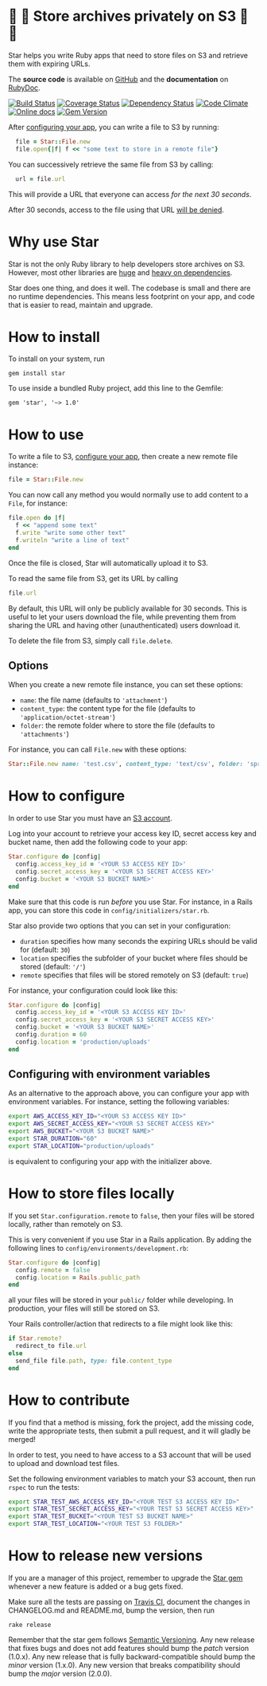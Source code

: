 :star2: :star2: Store archives privately on S3 :star2: :star2:
==============================================================

Star helps you write Ruby apps that need to store files on S3 and retrieve them with expiring URLs.

The **source code** is available on [GitHub](https://github.com/Fullscreen/star) and the **documentation** on [RubyDoc](http://www.rubydoc.info/github/Fullscreen/star/master/Star/Interface).

[![Build Status](http://img.shields.io/travis/Fullscreen/star/master.svg)](https://travis-ci.org/Fullscreen/star)
[![Coverage Status](http://img.shields.io/coveralls/Fullscreen/star/master.svg)](https://coveralls.io/r/Fullscreen/star)
[![Dependency Status](http://img.shields.io/gemnasium/Fullscreen/star.svg)](https://gemnasium.com/Fullscreen/star)
[![Code Climate](http://img.shields.io/codeclimate/github/Fullscreen/star.svg)](https://codeclimate.com/github/Fullscreen/star)
[![Online docs](http://img.shields.io/badge/docs-✓-green.svg)](http://www.rubydoc.info/github/Fullscreen/star/master/Star/File)
[![Gem Version](http://img.shields.io/gem/v/star.svg)](http://rubygems.org/gems/star)


After [configuring your app](#how-to-configure), you can write a file to S3 by running:

```ruby
  file = Star::File.new
  file.open{|f| f << "some text to store in a remote file"}
```

You can successively retrieve the same file from S3 by calling:

```ruby
  url = file.url
```

This will provide a URL that everyone can access *for the next 30 seconds*.

After 30 seconds, access to the file using that URL [will be denied](http://docs.aws.amazon.com/AmazonCloudFront/latest/DeveloperGuide/private-content-signed-urls.html#private-content-overview-choosing-duration).

Why use Star
============

Star is not the only Ruby library to help developers store archives on S3.
However, most other libraries are [huge](https://rubygems.org/gems/aws-sdk-core) and [heavy on dependencies](https://github.com/fog/fog/blob/master/fog.gemspec#L50-L100).

Star does one thing, and does it well.
The codebase is small and there are no runtime dependencies.
This means less footprint on your app, and code that is easier to read, maintain and upgrade.

How to install
==============

To install on your system, run

    gem install star

To use inside a bundled Ruby project, add this line to the Gemfile:

    gem 'star', '~> 1.0'


How to use
==========

To write a file to S3, [configure your app](#how-to-configure), then create a new remote file
instance:

```ruby
file = Star::File.new
```

You can now call any method you would normally use to add content to a
`File`, for instance:

```ruby
file.open do |f|
  f << "append some text"
  f.write "write some other text"
  f.writeln "write a line of text"
end
```

Once the file is closed, Star will automatically upload it to S3.

To read the same file from S3, get its URL by calling

```ruby
file.url
```

By default, this URL will only be publicly available for 30 seconds.
This is useful to let your users download the file, while preventing them
from sharing the URL and having other (unauthenticated) users download it.

To delete the file from S3, simply call `file.delete`.

Options
-------

When you create a new remote file instance, you can set these options:

* `name`: the file name (defaults to `'attachment'`)
* `content_type`: the content type for the file (defaults to `'application/octet-stream'`)
* `folder`: the remote folder where to store the file (defaults to `'attachments'`)

For instance, you can call `File.new` with these options:

```ruby
Star::File.new name: 'test.csv', content_type: 'text/csv', folder: 'spreadsheets'
```

How to configure
================

In order to use Star you must have an [S3 account](https://aws.amazon.com/s3).

Log into your account to retrieve your access key ID, secret access key and
bucket name, then add the following code to your app:

```ruby
Star.configure do |config|
  config.access_key_id = '<YOUR S3 ACCESS KEY ID>'
  config.secret_access_key = '<YOUR S3 SECRET ACCESS KEY>'
  config.bucket = '<YOUR S3 BUCKET NAME>'
end
```

Make sure that this code is run *before* you use Star.
For instance, in a Rails app, you can store this code in `config/initializers/star.rb`.

Star also provide two options that you can set in your configuration:

* `duration` specifies how many seconds the expiring URLs should be valid for (default: `30`)
* `location` specifies the subfolder of your bucket where files should be stored (default: `'/'`)
* `remote` specifies that files will be stored remotely on S3 (default: `true`)

For instance, your configuration could look like this:

```ruby
Star.configure do |config|
  config.access_key_id = '<YOUR S3 ACCESS KEY ID>'
  config.secret_access_key = '<YOUR S3 SECRET ACCESS KEY>'
  config.bucket = '<YOUR S3 BUCKET NAME>'
  config.duration = 60
  config.location = 'production/uploads'
end
```

Configuring with environment variables
--------------------------------------

As an alternative to the approach above, you can configure your app with
environment variables. For instance, setting the following variables:

```bash
export AWS_ACCESS_KEY_ID="<YOUR S3 ACCESS KEY ID>"
export AWS_SECRET_ACCESS_KEY="<YOUR S3 SECRET ACCESS KEY>"
export AWS_BUCKET="<YOUR S3 BUCKET NAME>"
export STAR_DURATION="60"
export STAR_LOCATION="production/uploads"
```

is equivalent to configuring your app with the initializer above.

How to store files locally
==========================

If you set `Star.configuration.remote` to `false`, then your files will be
stored locally, rather than remotely on S3.

This is very convenient if you use Star in a Rails application.
By adding the following lines to `config/environments/development.rb`:

```ruby
Star.configure do |config|
  config.remote = false
  config.location = Rails.public_path
end
```

all your files will be stored in your `public/` folder while developing.
In production, your files will still be stored on S3.

Your Rails controller/action that redirects to a file might look like this:

```ruby
if Star.remote?
  redirect_to file.url
else
  send_file file.path, type: file.content_type
end
```

How to contribute
=================

If you find that a method is missing, fork the project, add the missing code,
write the appropriate tests, then submit a pull request, and it will gladly
be merged!

In order to test, you need to have access to a S3 account that will be used
to upload and download test files.

Set the following environment variables to match your S3 account, then run
`rspec` to run the tests:

```bash
export STAR_TEST_AWS_ACCESS_KEY_ID="<YOUR TEST S3 ACCESS KEY ID>"
export STAR_TEST_SECRET_ACCESS_KEY="<YOUR TEST S3 SECRET ACCESS KEY>"
export STAR_TEST_BUCKET="<YOUR TEST S3 BUCKET NAME>"
export STAR_TEST_LOCATION="<YOUR TEST S3 FOLDER>"
```

How to release new versions
===========================

If you are a manager of this project, remember to upgrade the [Star gem](http://rubygems.org/gems/star)
whenever a new feature is added or a bug gets fixed.

Make sure all the tests are passing on [Travis CI](https://travis-ci.org/Fullscreen/star),
document the changes in CHANGELOG.md and README.md, bump the version, then run

    rake release

Remember that the star gem follows [Semantic Versioning](http://semver.org).
Any new release that fixes bugs and does not add features should bump the *patch* version (1.0.x).
Any new release that is fully backward-compatible should bump the *minor* version (1.x.0).
Any new version that breaks compatibility should bump the *major* version (2.0.0).
